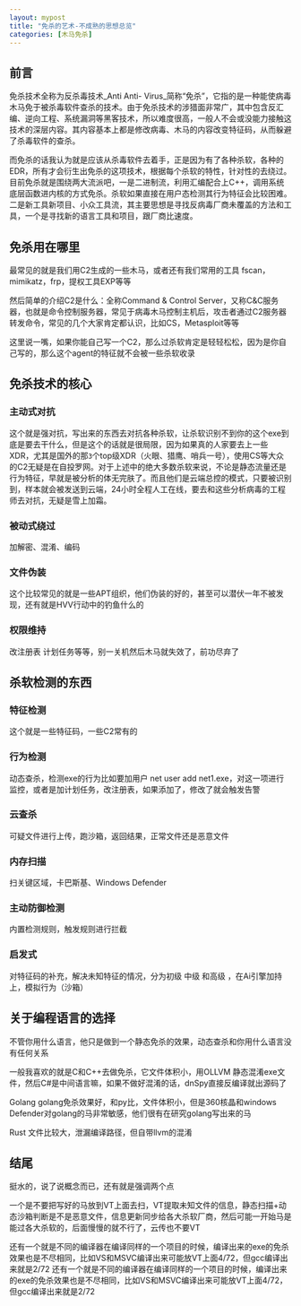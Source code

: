 ```yaml
---
layout: mypost
title: "免杀的艺术-不成熟的思想总览"
categories: [木马免杀]
---
```


## 前言

免杀技术全称为反杀毒技术_Anti Anti- Virus_简称“免杀”，它指的是一种能使病毒木马免于被杀毒软件查杀的技术。由于免杀技术的涉猎面非常广，其中包含反汇编、逆向工程、系统漏洞等黑客技术，所以难度很高，一般人不会或没能力接触这技术的深层内容。其内容基本上都是修改病毒、木马的内容改变特征码，从而躲避了杀毒软件的查杀。

而免杀的话我认为就是应该从杀毒软件去着手，正是因为有了各种杀软，各种的EDR，所有才会衍生出免杀的这项技术，根据每个杀软的特性，针对性的去绕过。目前免杀就是围绕两大流派吧，一是二进制流，利用汇编配合上C++，调用系统底层函数进内核的方式免杀。杀软如果直接在用户态检测其行为特征会比较困难。二是新工具新项目、小众工具流，其主要思想是寻找反病毒厂商未覆盖的方法和工具，一个是寻找新的语言工具和项目，跟厂商比速度。

## 免杀用在哪里

最常见的就是我们用C2生成的一些木马，或者还有我们常用的工具 fscan，mimikatz，frp，提权工具EXP等等

然后简单的介绍C2是什么：全称Command & Control Server，又称C&C服务器，也就是命令控制服务器，常见于病毒木马控制主机后，攻击者通过C2服务器转发命令，常见的几个大家肯定都认识，比如CS，Metasploit等等

这里说一嘴，如果你能自己写一个C2，那么过杀软肯定是轻轻松松，因为是你自己写的，那么这个agent的特征就不会被一些杀软收录

## 免杀技术的核心

### 主动式对抗

这个就是强对抗，写出来的东西去对抗各种杀软，让杀软识别不到你的这个exe到底是要去干什么，但是这个的话就是很局限，因为如果真的人家要去上一些XDR，尤其是国外的那`3`个top级XDR（火眼、猎鹰、哨兵一号），使用CS等大众的C2无疑是在自投罗网。对于上述中的绝大多数杀软来说，不论是静态流量还是行为特征，早就是被分析的体无完肤了。而且他们是云端总控的模式，只要被识别到，样本就会被发送到云端，24小时全程人工在线，要去和这些分析病毒的工程师去对抗，无疑是雪上加霜。

### 被动式绕过

加解密、混淆、编码

### 文件伪装

这个比较常见的就是一些APT组织，他们伪装的好的，甚至可以潜伏一年不被发现，还有就是HVV行动中的钓鱼什么的

### 权限维持

改注册表 计划任务等等，别一关机然后木马就失效了，前功尽弃了

## 杀软检测的东西

### 特征检测

这个就是一些特征码，一些C2常有的

### 行为检测

动态查杀，检测exe的行为比如要加用户 net user add net1.exe，对这一项进行监控，或者是加计划任务，改注册表，如果添加了，修改了就会触发告警

### 云查杀

可疑文件进行上传，跑沙箱，返回结果，正常文件还是恶意文件

### 内存扫描

扫关键区域，卡巴斯基、Windows Defender

### 主动防御检测

内置检测规则，触发规则进行拦截

### 启发式

对特征码的补充，解决未知特征的情况，分为初级 中级 和高级 ，在Ai引擎加持上，模拟行为（沙箱）

## 关于编程语言的选择

不管你用什么语言，他只是做到一个静态免杀的效果，动态查杀和你用什么语言没有任何关系

一般我喜欢的就是C和C++去做免杀，它文件体积小，用OLLVM 静态混淆exe文件，然后C#是中间语言嘛，如果不做好混淆的话，dnSpy直接反编译就出源码了

Golang golang免杀效果好，和py比，文件体积小，但是360核晶和windows Defender对golang的马非常敏感，他们很有在研究golang写出来的马

Rust 文件比较大，泄漏编译路径，但自带llvm的混淆

## 结尾

挺水的，说了说概念而已，还有就是强调两个点

一个是不要把写好的马放到VT上面去扫，VT提取未知文件的信息，静态扫描+动态沙箱判断是不是恶意文件，信息更新同步给各大杀软厂商，然后可能一开始马是能过各大杀软的，后面慢慢的就不行了，云传也不要VT

还有一个就是不同的编译器在编译同样的一个项目的时候，编译出来的exe的免杀效果也是不尽相同，比如VS和MSVC编译出来可能放VT上面4/72，但gcc编译出来就是2/72
还有一个就是不同的编译器在编译同样的一个项目的时候，编译出来的exe的免杀效果也是不尽相同，比如VS和MSVC编译出来可能放VT上面4/72，但gcc编译出来就是2/72